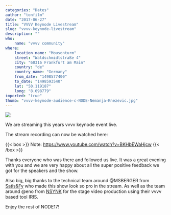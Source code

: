 ```yaml
---
categories: "Dates"
author: "tonfilm"
date: "2017-06-27"
title: "VVVV Keynode Livestream"
slug: "vvvv-keynode-livestream"
description: ""
who: 
    name: "vvvv community"
where: 
    location_name: "Mousonturm"
    street: "Waldschmidtstraße 4"
    city: "60316 Frankfurt am Main"
    country: "de"
    country_name: "Germany"
    from_date: "1498577400"
    to_date: "1498593540"
    lat: "50.119187"
    long: "8.698779"
imported: "true"
thumb: "vvvv-keynode-audience-c-NODE-Nemanja-Knezevic.jpg"
---
```



![](vvvv-keynode-audience-c-NODE-Nemanja-Knezevic.jpg)

We are streaming this years vvvv keynode event live.

The stream recording can now be watched here:

{{< box >}}
Note:
https://www.youtube.com/watch?v=BKHbEWaHjcw
{{< /box >}}

Thanks everyone who was there and followed us live.
It was a great evening with you and we are very happy about all the super positive feedback we got for the speakers and the show.

Also big, big thanks to the technical team around @MSBERGER from [Satis&Fy](https://vvvv.org/businesses/satisfy-ag-deutschland) who made this show look so pro in the stream. As well as the team around @eno from [NSYNK](https://vvvv.org/businesses/nsynk-gesellschaft-f%C3%BCr-kunst-und-technik) for the stage video production using their vvvv based tool IRIS.


Enjoy the rest of NODE17!